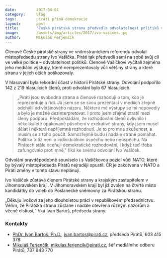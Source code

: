 ```yaml
---
date:         2017-04-04
category:     blog
tags:         piráti přímá-demokracie
layout:       post
title:        "Česká pirátská strana předvedla odvolatelnost politiků v praxi, Piráti odvolali místopředsedu Ivo Vašíčka"
image:        /assets/img/articles/2017/ivo-vasicek.jpg
author:       Mikuláš Ferjenčík
---
```


Členové České pirátské strany ve vnitrostranickém referendu odvolali místopředsedu strany Ivo Vašíčka. Piráti tak předvedli sami na sobě svůj cíl ve velké politice – odvolatelnost politiků. Členové Vašíčkovi vyčítali zejména jeho mediální výstupy, které nereprezentovaly vůli většiny strany a které stranu v jejich očích poškozovaly.

V hlasování byla rekordní účast v historii Pirátské strany. Odvolání podpořilo 142 z 219 hlasujících členů, proti odvolání bylo 67 hlasujících.

> „Piráti jsou svobodná strana a členové rozhodují o tom, kdo je reprezentuje a řídí. Já jsem se se svou prezentací v médiích zřejmě odchýlil od většinového názoru. Některé mé výstupy se mi nepovedly a bylo je možné dezinterpretovat. I proto jsem zřejmě ztratil mezi členy podporu.  Předpokládám, že rozhodování členů ovlivnilo i několikaleté opakované působení v exekutivě strany, kdy jsem musel dělat i některá nepříjemná rozhodnutí. Je to pro mne zkušenost, a musím se z toho poučit. Samozřejmě budu i nadále straně pomáhat. Politika totiž není o individuálním úspěchu nebo neúspěchu. Na Pirátech stále oceňuji demokratické rozhodování, i když teď třeba zafungovalo proti mně," říká ke svému odvolání Ivo Vašíček.

Odvolání pravděpodobně souviselo i s Vašíčkovou pozicí vůči NATO, které by bývalý místopředseda Pirátů nejraději opustil. ČR je zakotvena v NATO a Piráti změny v tomto stavu neplánují.

Ivo Vašíček zůstává členem Pirátské strany a krajským zastupitelem v Jihomoravském kraji. V Jihomoravském kraji byl již zvolen na čtvrté místo kandidátky do voleb do Poslanecké sněmovny za Pirátskou stranu.

„Děkuju Ivošovi za jeho dlouholetou práci v republikovém předsednictvu. Věřím, že Pirátská strana zůstane i nadále otevřená různým názorům a věcné diskusi,“ říká Ivan Bartoš, předseda strany.


### Kontakty

* [PhDr. Ivan Bartoš, Ph.D.](https://www.pirati.cz/lide/ivan_bartos), [ivan.bartos@pirati.cz](mailto:ivan.bartos@pirati.cz), předseda Pirátů, 603 415 378
* [Mikuláš Ferjenčík](https://www.pirati.cz/lide/mikulas_ferjencik), [mikulas.ferjencik@pirati.cz](mailto:mikulas.ferjencik@pirati.cz), šéf mediálního odboru Pirátů, 737 943 770
